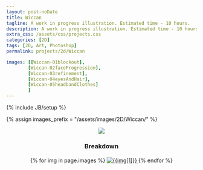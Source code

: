 ```yaml
---
layout: post-noDate
title: Wiccan
tagline: A work in progress illustration. Estimated time - 10 hours.
description: A work in progress illustration. Estimated time - 10 hours.
extra_css: /assets/css/projects.css
categories: [2D]
tags: [2D, Art, Photoshop]
permalink: projects/2d/Wiccan

images: [[Wiccan-01blockout],
		[Wiccan-02faceProgression],
		[Wiccan-03refinement],
		[Wiccan-04eyesAndHair],
		[Wiccan-05headbandClothes]
		]
---
```

{% include JB/setup %}

{% assign images_prefix = "/assets/images/2D/Wiccan/" %}


<div class="projects-grid" id="slideshow" style="text-align: center;">
	<a href="{{images_prefix}}BrianTam-Wiccan.png">
		<img src="{{images_prefix}}BrianTam-Wiccan.png">
	</a>
	<h3>Breakdown</h3>
    {% for img in page.images %}
        <a href="{{images_prefix}}{{img[0]}}.png" class="project-container">
            <img src="{{images_prefix}}{{img[0]}}.png" class="img-responsive" alt="{{img[1]}}" style="margin-top: 3px">
        </a>
    {% endfor %}
</div>

<script>
    $('#slideshow').photobox('a', {history:false, time:0, counter:false});
</script>
